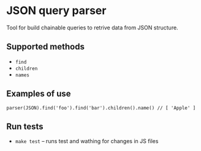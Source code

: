 JSON query parser
=================

Tool for build chainable queries to retrive data from JSON structure.

Supported methods
-----------------

* `find`
* `children`
* `names`

Examples of use
---------------

`parser(JSON).find('foo').find('bar').children().name() // [ 'Apple' ]`

Run tests
---------

* `make test` – runs test and wathing for changes in JS files

